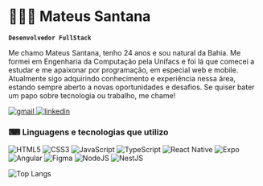 # 👨🏻‍💻 Mateus Santana

**`Desenvolvedor FullStack`**

Me chamo Mateus Santana, tenho 24 anos e sou natural da Bahia. Me formei em Engenharia da Computação pela Unifacs e foi lá que comecei a estudar e me apaixonar por programação, em especial web e mobile. Atualmente sigo adquirindo conhecimento e experiência nessa área, estando sempre aberto a novas oportunidades e desafios.
Se quiser bater um papo sobre tecnologia ou trabalho, me chame!

<p align="start">
    <a href="mailto:mateus.s.p.brito2001@gmail.com">
        <img aut="gmail" title="gmail" src="https://img.shields.io/badge/Gmail-D14836?style=for-the-badge&logo=gmail&logoColor=white"/>
    </a>
    <a href="https://www.linkedin.com/in/mateus-brito-4aa977264/">
        <img aut="linkedin" title="linkedin" src="https://img.shields.io/badge/LinkedIn-0077B5?style=for-the-badge&logo=linkedin&logoColor=white"/>
    </a>
</p>

### ⌨ Linguagens e tecnologias que utilizo

![HTML5](https://img.shields.io/badge/html5-%23E34F26.svg?style=for-the-badge&logo=html5&logoColor=white)
![CSS3](https://img.shields.io/badge/css3-%231572B6.svg?style=for-the-badge&logo=css3&logoColor=white)
![JavaScript](https://img.shields.io/badge/javascript-%23323330.svg?style=for-the-badge&logo=javascript&logoColor=%23F7DF1E)
![TypeScript](https://img.shields.io/badge/typescript-%23007ACC.svg?style=for-the-badge&logo=typescript&logoColor=white)
![React Native](https://img.shields.io/badge/react_native-%2320232a.svg?style=for-the-badge&logo=react&logoColor=%2361DAFB)
![Expo](https://img.shields.io/badge/expo-1C1E24?style=for-the-badge&logo=expo&logoColor=#D04A37)
![Angular](https://img.shields.io/badge/angular-%23DD0031.svg?style=for-the-badge&logo=angular&logoColor=white)
![Figma](https://img.shields.io/badge/figma-%23F24E1E.svg?style=for-the-badge&logo=figma&logoColor=white)
![NodeJS](https://img.shields.io/badge/node.js-6DA55F?style=for-the-badge&logo=node.js&logoColor=white)
![NestJS](https://img.shields.io/badge/nestjs-%23E0234E.svg?style=for-the-badge&logo=nestjs&logoColor=white)

![Top Langs](https://github-readme-stats.vercel.app/api/top-langs/?username=MateusSPBrito&layout=compact&theme=transparent&locale=pt-br)
